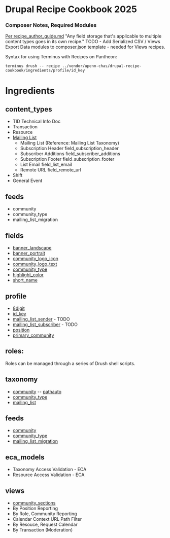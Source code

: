 # Drupal Recipe Cookbook 2025

### Composer Notes, Required Modules
[Per recipe_author_guide.md](https://git.drupalcode.org/project/distributions_recipes/-/blob/1.0.x/docs/recipe_author_guide.md)
"Any field storage that's applicable to multiple content types goes in its own recipe."
TODO - Add Serialized CSV / Views Export Data modules to composer.json template - needed for Views recipes.

Syntax for using Terminus with Recipes on Pantheon:
```
terminus drush -- recipe ../vendor/upenn-chas/drupal-recipe-cookbook/ingredients/profile/id_key   
```

# Ingredients

## content_types
- TID Technical Info Doc
- Transaction
- Resource
- [Mailing List](https://github.com/upenn-chas/recipes/blob/main/ingredients/taxonomy/community/recipe.yml)
  - Mailing List (Reference: Mailing List Taxonomy)
  - Subscription Header field_subscription_header
  - Subscriber Additions field_subscriber_additions
  - Subscription Footer field_subscription_footer
  - List Email field_list_email
  - Remote URL field_remote_url
- Shift
- General Event

## feeds
  - community
  - community_type
  - mailing_list_migration

## fields
 - [banner_landscape](https://github.com/upenn-chas/recipes/blob/main/ingredients/fields/banner_landscape/recipe.yml)
 - [banner_portrait](https://github.com/upenn-chas/recipes/blob/main/ingredients/fields/banner_portrait/recipe.yml)
 - [community_logo_icon](https://github.com/upenn-chas/recipes/blob/main/ingredients/fields/community_logo_icon/recipe.yml)
 - [community_logo_text](https://github.com/upenn-chas/recipes/blob/main/ingredients/fields/community_logo_text/recipe.yml)
 - [community_type](https://github.com/upenn-chas/recipes/blob/main/ingredients/fields/community_type/recipe.yml)
 - [highlight_color](https://github.com/upenn-chas/recipes/blob/main/ingredients/fields/highlight_color/recipe.yml)
 - [short_name](https://github.com/upenn-chas/recipes/blob/main/ingredients/fields/short_name/recipe.yml)

## profile
 - [8digit](https://github.com/upenn-chas/recipes/blob/main/ingredients/profile/8digit/recipe.yml)
 - [id_key](https://github.com/upenn-chas/recipes/blob/main/ingredients/profile/id_key/recipe.yml)
 - [mailing_list_sender](https://github.com/upenn-chas/recipes/blob/main/ingredients/profile/mailing_list_sender/recipe.yml) - TODO
 - [mailing_list_subscriber](https://github.com/upenn-chas/recipes/blob/main/ingredients/profile/mailing_list_subscriber/recipe.yml) - TODO
 - [position](https://github.com/upenn-chas/recipes/blob/main/ingredients/profile/position/recipe.yml)
 - [primary_community](https://github.com/upenn-chas/recipes/blob/main/ingredients/profile/primary_community/recipe.yml)

## roles:

Roles can be managed through a series of Drush shell scripts.

## taxonomy
 - [community](https://github.com/upenn-chas/recipes/blob/main/ingredients/taxonomy/community/recipe.yml)
  -- [pathauto](https://github.com/upenn-chas/recipes/blob/main/ingredients/taxonomy/community/config/pathauto.pattern.community_taxonomy.yml)
 - [community_type](https://github.com/upenn-chas/recipes/blob/main/ingredients/taxonomy/community_type/recipe.yml)
 - [mailing_list](https://github.com/upenn-chas/recipes/blob/main/ingredients/taxonomy/mailing_list/recipe.yml)

## feeds
- [community](https://github.com/upenn-chas/recipes/blob/main/ingredients/feeds/community/recipe.yml)
- [community_type](https://github.com/upenn-chas/recipes/blob/main/ingredients/feeds/community_type/recipe.yml)
- [mailing_list_migration](https://github.com/upenn-chas/recipes/blob/main/ingredients/feeds/mailing_list_migration/recipe.yml)

## eca_models

-  Taxonomy Access Validation - ECA
-  Resource Access Validation - ECA

## views
- [community_sections](https://github.com/upenn-chas/recipes/tree/main/ingredients/views/community_sections) 
- By Position Reporting
- By Role, Community Reporting
- Calendar Context URL Path Filter
- By Resouce, Request Calendar
- By Transaction (Moderation)
